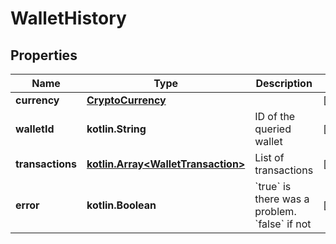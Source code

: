 
# WalletHistory

## Properties
Name | Type | Description | Notes
------------ | ------------- | ------------- | -------------
**currency** | [**CryptoCurrency**](CryptoCurrency.md) |  |  [optional]
**walletId** | **kotlin.String** | ID of the queried wallet |  [optional]
**transactions** | [**kotlin.Array&lt;WalletTransaction&gt;**](WalletTransaction.md) | List of transactions |  [optional]
**error** | **kotlin.Boolean** | &#x60;true&#x60; is there was a problem. &#x60;false&#x60; if not  |  [optional]



